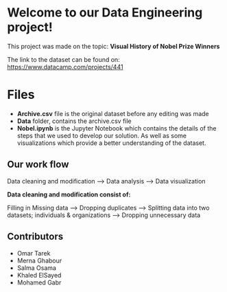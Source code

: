 # Welcome to our Data Engineering project!

This project was made on the topic: **Visual History of Nobel Prize Winners**

The link to the dataset can be found on: https://www.datacamp.com/projects/441

# Files
- **Archive.csv** file is the original dataset before any editing was made
-  **Data** folder,  contains the archive.csv file
- **Nobel.ipynb** is the Jupyter Notebook which contains the details of the steps that we used to develop our solution. As well as some visualizations which provide a better understanding of the dataset. 

## Our work flow

Data cleaning and modification --> Data analysis --> Data visualization

**Data cleaning and modification consist of:**

Filling in Missing data --> Dropping duplicates --> Splitting data into two datasets; individuals & organizations  --> Dropping unnecessary data

## Contributors
- Omar Tarek
- Merna Ghabour 
- Salma Osama
- Khaled ElSayed
- Mohamed Gabr




